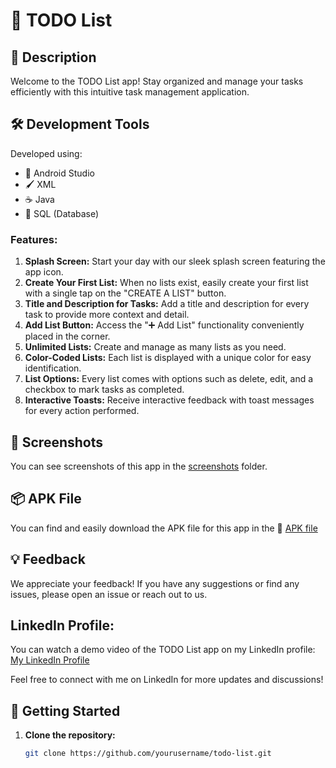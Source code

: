 # 📝 TODO List

## 📱 Description

Welcome to the TODO List app! Stay organized and manage your tasks efficiently with this intuitive task management application.

## 🛠️ Development Tools

Developed using:
- 📱 Android Studio
- 🖌️ XML
- ☕ Java
- 💾 SQL (Database)


### Features:

1. **Splash Screen:** Start your day with our sleek splash screen featuring the app icon.
2. **Create Your First List:** When no lists exist, easily create your first list with a single tap on the "CREATE A LIST" button.
3. **Title and Description for Tasks:** Add a title and description for every task to provide more context and detail.
4. **Add List Button:** Access the "➕ Add List" functionality conveniently placed in the corner.
5. **Unlimited Lists:** Create and manage as many lists as you need.
6. **Color-Coded Lists:** Each list is displayed with a unique color for easy identification.
7. **List Options:** Every list comes with options such as delete, edit, and a checkbox to mark tasks as completed.
8. **Interactive Toasts:** Receive interactive feedback with toast messages for every action performed.


## 📸 Screenshots


You can see screenshots of this app in the [screenshots](https://github.com/Raj-Pavara/TODO-List/tree/main/screenshots) folder.


## 📦 APK File
You can find and easily download the APK file for this app in the 📁 [APK file](https://github.com/Raj-Pavara/TODO-List/tree/main/APK%20file)


## 💡 Feedback
We appreciate your feedback! If you have any suggestions or find any issues, please open an issue or reach out to us.


## LinkedIn Profile:
You can watch a demo video of the TODO List app on my LinkedIn profile: [My LinkedIn Profile](https://www.linkedin.com/in/raj-pavara-6b65262aa?utm_source=share&utm_campaign=share_via&utm_content=profile&utm_medium=android_app)

Feel free to connect with me on LinkedIn for more updates and discussions!

## 🚀 Getting Started

1. **Clone the repository:**
   ```bash
   git clone https://github.com/yourusername/todo-list.git
